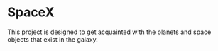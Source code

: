 # SpaceX

This project is designed to get acquainted with the planets and space objects that exist in the galaxy.
